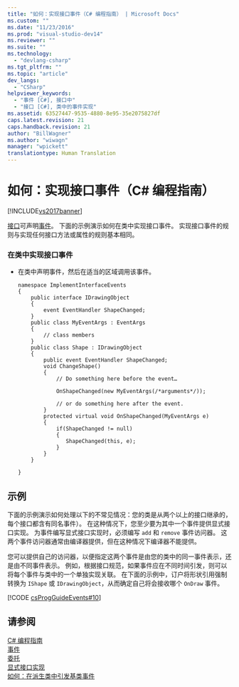 ```yaml
---
title: "如何：实现接口事件（C# 编程指南） | Microsoft Docs"
ms.custom: ""
ms.date: "11/23/2016"
ms.prod: "visual-studio-dev14"
ms.reviewer: ""
ms.suite: ""
ms.technology: 
  - "devlang-csharp"
ms.tgt_pltfrm: ""
ms.topic: "article"
dev_langs: 
  - "CSharp"
helpviewer_keywords: 
  - "事件 [C#], 接口中"
  - "接口 [C#], 类中的事件实现"
ms.assetid: 63527447-9535-4880-8e95-35e2075827df
caps.latest.revision: 21
caps.handback.revision: 21
author: "BillWagner"
ms.author: "wiwagn"
manager: "wpickett"
translationtype: Human Translation
---
```

# 如何：实现接口事件（C# 编程指南）
[!INCLUDE[vs2017banner](../../../csharp/includes/vs2017banner.md)]

[接口](../../../csharp/language-reference/keywords/interface.md)可声明[事件](../../../csharp/language-reference/keywords/event.md)。  下面的示例演示如何在类中实现接口事件。  实现接口事件的规则与实现任何接口方法或属性的规则基本相同。  
  
### 在类中实现接口事件  
  
-   在类中声明事件，然后在适当的区域调用该事件。  
  
    ```  
    namespace ImplementInterfaceEvents  
    {  
        public interface IDrawingObject  
        {  
            event EventHandler ShapeChanged;  
        }  
        public class MyEventArgs : EventArgs   
        {  
            // class members  
        }  
        public class Shape : IDrawingObject  
        {  
            public event EventHandler ShapeChanged;  
            void ChangeShape()  
            {  
                // Do something here before the event…  
  
                OnShapeChanged(new MyEventArgs(/*arguments*/));  
  
                // or do something here after the event.   
            }  
            protected virtual void OnShapeChanged(MyEventArgs e)  
            {  
                if(ShapeChanged != null)  
                {  
                   ShapeChanged(this, e);  
                }  
            }  
        }  
  
    }  
    ```  
  
## 示例  
 下面的示例演示如何处理以下的不常见情况：您的类是从两个以上的接口继承的，每个接口都含有同名事件）。  在这种情况下，您至少要为其中一个事件提供显式接口实现。  为事件编写显式接口实现时，必须编写 `add` 和 `remove` 事件访问器。  这两个事件访问器通常由编译器提供，但在这种情况下编译器不能提供。  
  
 您可以提供自己的访问器，以便指定这两个事件是由您的类中的同一事件表示，还是由不同事件表示。  例如，根据接口规范，如果事件应在不同时间引发，则可以将每个事件与类中的一个单独实现关联。  在下面的示例中，订户将形状引用强制转换为 `IShape` 或 `IDrawingObject`，从而确定自己将会接收哪个 `OnDraw` 事件。  
  
 [!CODE [csProgGuideEvents#10](../CodeSnippet/VS_Snippets_VBCSharp/csProgGuideEvents#10)]  
  
## 请参阅  
 [C\# 编程指南](../../../csharp/programming-guide/index.md)   
 [事件](../../../csharp/programming-guide/events/index.md)   
 [委托](../../../csharp/programming-guide/delegates/index.md)   
 [显式接口实现](../../../csharp/programming-guide/interfaces/explicit-interface-implementation.md)   
 [如何：在派生类中引发基类事件](../../../csharp/programming-guide/events/how-to-raise-base-class-events-in-derived-classes.md)